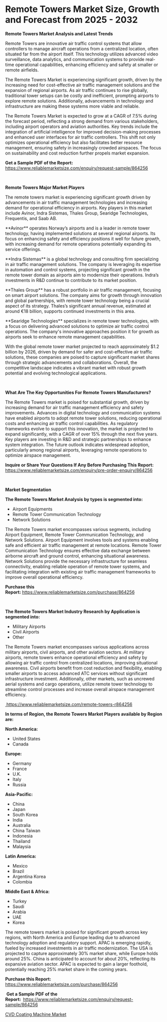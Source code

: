 <p><h1>Remote Towers Market Size, Growth and Forecast from 2025 - 2032</h1></p><p><strong>Remote Towers Market Analysis and Latest Trends</strong></p>
<p><p>Remote Towers are innovative air traffic control systems that allow controllers to manage aircraft operations from a centralized location, often situated far from the airport itself. This technology utilizes advanced video surveillance, data analytics, and communication systems to provide real-time operational capabilities, enhancing efficiency and safety at smaller or remote airfields.</p><p>The Remote Towers Market is experiencing significant growth, driven by the increasing need for cost-effective air traffic management solutions and the expansion of regional airports. As air traffic continues to rise globally, traditional tower setups can be costly and inefficient, prompting airports to explore remote solutions. Additionally, advancements in technology and infrastructure are making these systems more viable and reliable.</p><p>The Remote Towers Market is expected to grow at a CAGR of 7.5% during the forecast period, reflecting a strong demand from various stakeholders, including airport operators and aviation authorities. Key trends include the integration of artificial intelligence for improved decision-making processes and enhanced user interfaces for air traffic controllers. This shift not only optimizes operational efficiency but also facilitates better resource management, ensuring safety in increasingly crowded airspaces. The focus on sustainability and cost reduction further propels market expansion.</p></p>
<p><strong>Get a Sample PDF of the Report:&nbsp;</strong> <a href="https://www.reliablemarketsize.com/enquiry/request-sample/864256?utm_campaign=2946&utm_medium=2&utm_source=Github&utm_content=ia&utm_term=10042025&utm_id=remote-towers">https://www.reliablemarketsize.com/enquiry/request-sample/864256</a></p>
<p>&nbsp;</p>
<p><strong>Remote Towers Major Market Players</strong></p>
<p><p>The remote towers market is experiencing significant growth driven by advancements in air traffic management technologies and increasing demand for operational efficiency in airports. Key players in this market include Avinor, Indra Sistemas, Thales Group, Searidge Technologies, Frequentis, and Saab AB.</p><p>**Avinor** operates Norway’s airports and is a leader in remote tower technology, having implemented solutions at several regional airports. Its focus on enhancing safety and efficiency positions it well for future growth, with increasing demand for remote operations potentially expanding its service offerings.</p><p>**Indra Sistemas** is a global technology and consulting firm specializing in air traffic management solutions. The company is leveraging its expertise in automation and control systems, projecting significant growth in the remote tower domain as airports aim to modernize their operations. Indra’s investments in R&D continue to contribute to its market position.</p><p>**Thales Group** has a robust portfolio in air traffic management, focusing on smart airport solutions. The company aims for growth through innovation and global partnerships, with remote tower technology being a crucial aspect of its strategy. Thales’s significant annual revenue, estimated at around €18 billion, supports continued investments in this area.</p><p>**Searidge Technologies** specializes in remote tower technologies, with a focus on delivering advanced solutions to optimize air traffic control operations. The company's innovative approaches position it for growth as airports seek to enhance remote management capabilities. </p><p>With the global remote tower market projected to reach approximately $1.2 billion by 2026, driven by demand for safer and cost-effective air traffic solutions, these companies are poised to capture significant market shares through strategic advancements and collaborations. Overall, the competitive landscape indicates a vibrant market with robust growth potential and evolving technological applications.</p></p>
<p>&nbsp;</p>
<p><strong>What Are The Key Opportunities For Remote Towers Manufacturers?</strong></p>
<p><p>The Remote Towers market is poised for substantial growth, driven by increasing demand for air traffic management efficiency and safety improvements. Advances in digital technology and communication systems have enabled airports to adopt remote tower solutions, reducing operational costs and enhancing air traffic control capabilities. As regulatory frameworks evolve to support this innovation, the market is projected to expand significantly, with a CAGR of over 15% through the next five years. Key players are investing in R&D and strategic partnerships to enhance system integration. The future outlook indicates widespread adoption, particularly among regional airports, leveraging remote operations to optimize airspace management.</p></p>
<p><strong>Inquire or Share Your Questions If Any Before Purchasing This Report:</strong> <a href="https://www.reliablemarketsize.com/enquiry/pre-order-enquiry/864256?utm_campaign=2946&utm_medium=2&utm_source=Github&utm_content=ia&utm_term=10042025&utm_id=remote-towers">https://www.reliablemarketsize.com/enquiry/pre-order-enquiry/864256</a></p>
<p>&nbsp;</p>
<p><strong>Market Segmentation</strong></p>
<p><strong>The Remote Towers Market Analysis by types is segmented into:</strong></p>
<p><ul><li>Airport Equipments</li><li>Remote Tower Communication Technology</li><li>Network Solutions</li></ul></p>
<p><p>The Remote Towers market encompasses various segments, including Airport Equipment, Remote Tower Communication Technology, and Network Solutions. Airport Equipment involves tools and systems enabling safe and efficient air traffic management at remote locations. Remote Tower Communication Technology ensures effective data exchange between airborne aircraft and ground control, enhancing situational awareness. Network Solutions provide the necessary infrastructure for seamless connectivity, enabling reliable operation of remote tower systems, and facilitating integration with existing air traffic management frameworks to improve overall operational efficiency.</p></p>
<p><strong>Purchase this Report:&nbsp;</strong><a href="https://www.reliablemarketsize.com/purchase/864256?utm_campaign=2946&utm_medium=2&utm_source=Github&utm_content=ia&utm_term=10042025&utm_id=remote-towers">https://www.reliablemarketsize.com/purchase/864256</a></p>
<p>&nbsp;</p>
<p><strong>The Remote Towers Market Industry Research by Application is segmented into:</strong></p>
<p><ul><li>Military Airports</li><li>Civil Airports</li><li>Other</li></ul></p>
<p><p>The Remote Towers market encompasses various applications across military airports, civil airports, and other aviation sectors. At military airports, remote towers enhance operational efficiency and safety by allowing air traffic control from centralized locations, improving situational awareness. Civil airports benefit from cost reduction and flexibility, enabling smaller airports to access advanced ATC services without significant infrastructure investment. Additionally, other markets, such as uncrewed aerial systems and cargo operations, utilize remote tower technology to streamline control processes and increase overall airspace management efficiency.</p></p>
<p><a href="https://www.reliablemarketsize.com/remote-towers-r864256?utm_campaign=2946&utm_medium=2&utm_source=Github&utm_content=ia&utm_term=10042025&utm_id=remote-towers">&nbsp;https://www.reliablemarketsize.com/remote-towers-r864256</a></p>
<p><strong>In terms of Region, the Remote Towers Market Players available by Region are:</strong></p>
<p>
    <p> <strong> North America: </strong>
        <ul>
            <li>United States</li>
            <li>Canada</li>
        </ul>
        </p> 
    <p> <strong> Europe: </strong>
        <ul>
            <li>Germany</li>
            <li>France</li>
            <li>U.K.</li>
            <li>Italy</li>
            <li>Russia</li>
        </ul>
        </p> 
    <p> <strong> Asia-Pacific: </strong>
        <ul>
            <li>China</li>
            <li>Japan</li>
            <li>South Korea</li>
            <li>India</li>
            <li>Australia</li>
            <li>China Taiwan</li>
            <li>Indonesia</li>
            <li>Thailand</li>
            <li>Malaysia</li>
        </ul>
        </p> 
    <p> <strong> Latin America: </strong>
        <ul>
            <li>Mexico</li>
            <li>Brazil</li>
            <li>Argentina Korea</li>
            <li>Colombia</li>
        </ul>
        </p> 
    <p> <strong> Middle East & Africa: </strong>
        <ul>
            <li>Turkey</li>
            <li>Saudi</li>
            <li>Arabia</li>
            <li>UAE</li>
            <li>Korea</li>
        </ul>
    </p>
    </p>
<p><p>The remote towers market is poised for significant growth across key regions, with North America and Europe leading due to advanced technology adoption and regulatory support. APAC is emerging rapidly, fueled by increased investments in air traffic modernization. The USA is projected to capture approximately 30% market share, while Europe holds around 25%. China is anticipated to account for about 20%, reflecting its expansive aviation sector. APAC is expected to gain a larger foothold, potentially reaching 25% market share in the coming years.</p></p>
<p><strong>Purchase this Report: </strong><a href="https://www.reliablemarketsize.com/purchase/864256?utm_campaign=2946&utm_medium=2&utm_source=Github&utm_content=ia&utm_term=10042025&utm_id=remote-towers">https://www.reliablemarketsize.com/purchase/864256</a></p>
<p>&nbsp;<strong>Get a Sample PDF of the Report:&nbsp;&nbsp;</strong><a href="https://www.reliablemarketsize.com/enquiry/request-sample/864256?utm_campaign=2946&utm_medium=2&utm_source=Github&utm_content=ia&utm_term=10042025&utm_id=remote-towers">https://www.reliablemarketsize.com/enquiry/request-sample/864256</a></p>
<p><strong></strong></p>
<p><p><a href="https://github.com/dibesnayee/Market-Research-Report-List-1/blob/main/cvd-coating-machine-market.md?utm_campaign=2946&utm_medium=2&utm_source=Github&utm_content=ia&utm_term=10042025&utm_id=remote-towers">CVD Coating Machine Market</a></p></p>